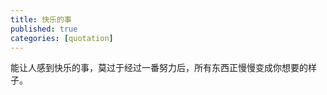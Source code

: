 ```yaml
---
title: 快乐的事
published: true
categories: [quotation]
---
```


能让人感到快乐的事，莫过于经过一番努力后，所有东西正慢慢变成你想要的样子。